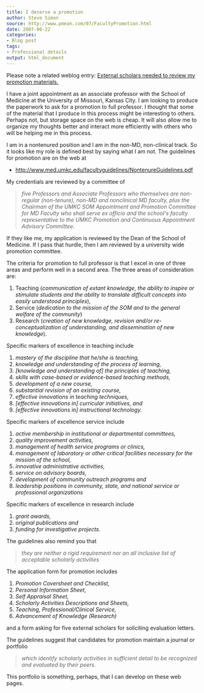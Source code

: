 ```yaml
---
title: I deserve a promotion
author: Steve Simon
source: http://www.pmean.com/07/FacultyPromotion.html
date: 2007-06-22
categories:
- Blog post
tags:
- Professional details
output: html_document
---
```

Please note a related weblog entry: [External scholars needed to review
my promotion materials.](ExternalScholars.html)

I have a joint appointment as an associate professor with the School of
Medicine at the University of Missouri, Kansas City. I am looking to
produce the paperwork to ask for a promotion to full professor. I
thought that some of the material that I produce in this process might
be interesting to others. Perhaps not, but storage space on the web is
cheap. It will also allow me to organize my thoughts better and interact
more efficiently with others who will be helping me in this process.

I am in a nontenured position and I am in the non-MD, non-clinical
track. So it looks like my role is defined best by saying what I am not.
The guidelines for promotion are on the web at

-   <http://www.med.umkc.edu/facultyguidelines/NontenureGuidelines.pdf>

My credentials are reviewed by a committee of

> *five Professors and Associate Professors who themselves are
> non-regular (non-tenure), non-MD and nonclinical MD faculty, plus the
> Chairman of the UMKC SOM Appointment and Promotion Committee for MD
> Faculty who shall serve ex officio and the school\'s faculty
> representative to the UMKC Promotion and Continuous Appointment
> Advisory Committee.*

If they like me, my application is reviewed by the Dean of the School of
Medicine. If I pass that hurdle, then I am reviewed by a university wide
promotion committee.

The criteria for promotion to full professor is that I excel in one of
three areas and perform well in a second area. The three areas of
consideration are:

1.  Teaching (*communication of extant knowledge, the ability to inspire
    or stimulate students and the ability to translate difficult
    concepts into easily understood principles*),
2.  Service (*dedication to the mission of the SOM and to the general
    welfare of the community*)
3.  Research (*creation of new knowledge, revision and/or
    re-conceptualization of understanding, and dissemination of new
    knowledge*).

Specific markers of excellence in teaching include

1.  *mastery of the discipline that he/she is teaching,*
2.  *knowledge and understanding of the process of learning,*
3.  *\[knowledge and understanding of\] the principles of teaching,*
4.  *skills with case-based or evidence-based teaching methods,*
5.  *development of a new course,*
6.  *substantial revision of an existing course,*
7.  *effective innovations in teaching techniques,*
8.  *\[effective innovations in\] curricular initiatives, and*
9.  *\[effective innovations in\] instructional technology.*

Specific markers of excellence service include

1.  *active membership in institutional or departmental committees,*
2.  *quality improvement activities,*
3.  *management of health service programs or clinics,*
4.  *management of laboratory or other critical facilities necessary for
    the mission of the school,*
5.  *innovative administrative activities,*
6.  *service on advisory boards,*
7.  *development of community outreach programs and*
8.  *leadership positions in community, state, and national service or
    professional organizations*

Specific markers of excellence in research include

1.  *grant awards,*
2.  *original publications and*
3.  *funding for investigative projects.*

The guidelines also remind you that

> *they are neither a rigid requirement nor an all inclusive list of
> acceptable scholarly activities*

The application form for promotion includes

1.  *Promotion Coversheet and Checklist,*
2.  *Personal Information Sheet,*
3.  *Self Appraisal Sheet,*
4.  *Scholarly Activities Descriptions and Sheets,*
5.  *Teaching, Professional/Clinical Service,*
6.  *Advancement of Knowledge (Research)*

and a form asking for five external scholars for soliciting evaluation
letters.

The guidelines suggest that candidates for promotion maintain a journal
or portfolio

> *which identify scholarly activities in sufficient detail to be
> recognized and evaluated by their peers.*

This portfolio is something, perhaps, that I can develop on these web
pages.
